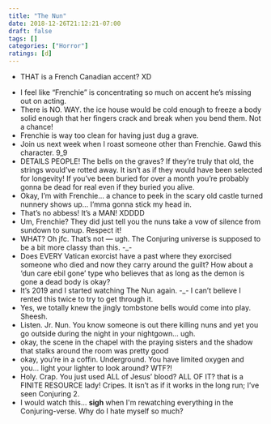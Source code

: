 ```yaml
---
title: "The Nun"
date: 2018-12-26T21:12:21-07:00
draft: false
tags: []
categories: ["Horror"]
ratings: [d]
---
```


* THAT is a French Canadian accent? XD
<!--more-->
* I feel like “Frenchie” is concentrating so much on accent he’s missing out on acting.
* There is NO. WAY. the ice house would be cold enough to freeze a body solid enough that her fingers crack and break when you bend them. Not a chance!
* Frenchie is way too clean for having just dug a grave. 
* Join us next week when I roast someone other than Frenchie. Gawd this character. 9_9
* DETAILS PEOPLE! The bells on the graves? If they’re truly that old, the strings would’ve rotted away. It isn’t as if they would have been selected for longevity! If you’ve been buried for over a month you’re probably gonna be dead for real even if they buried you alive.
* Okay, I’m with Frenchie… a chance to peek in the scary old castle turned nunnery shows up… I’mma gonna stick my head in.
* That’s no abbess! It’s a MAN! XDDDD
* Um, Frenchie? They did just tell you the nuns take a vow of silence from sundown to sunup. Respect it!
* WHAT? Oh jfc. That’s not — ugh. The Conjuring universe is supposed to be a bit more classy than this. -_-
* Does EVERY Vatican exorcist have a past where they exorcised someone who died and now they carry around the guilt? How about a ‘dun care ebil gone’ type who believes that as long as the demon is gone a dead body is okay?
* It’s 2019 and I started watching The Nun again. -_- I can’t believe I rented this twice to try to get through it.
* Yes, we totally knew the jingly tombstone bells would come into play. Sheesh.
* Listen. Jr. Nun. You know someone is out there killing nuns and yet you go outside during the night in your nightgown… ugh. 
* okay, the scene in the chapel with the praying sisters and the shadow that stalks around the room was pretty good
* okay, you’re in a coffin. Underground. You have limited oxygen and you… light your lighter to look around? WTF?!
* Holy. Crap. You just used ALL of Jesus’ blood? ALL OF IT? that is a FINITE RESOURCE lady! Cripes. It isn’t as if it works in the long run; I’ve seen Conjuring 2.
* I would watch this... __sigh__ when I'm rewatching everything in the Conjuring-verse. Why do I hate myself so much?
